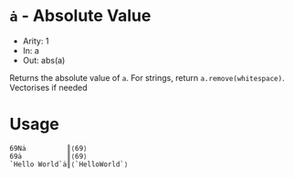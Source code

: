 # `ȧ` - Absolute Value

- Arity: 1
- In: a
- Out: abs(a)

Returns the absolute value of `a`. For strings, return `a.remove(whitespace)`. Vectorises if needed

# Usage
```
69Nȧ          ║⟨69⟩
69ȧ           ║⟨69⟩
`Hello World`ȧ║⟨`HelloWorld`⟩
```
